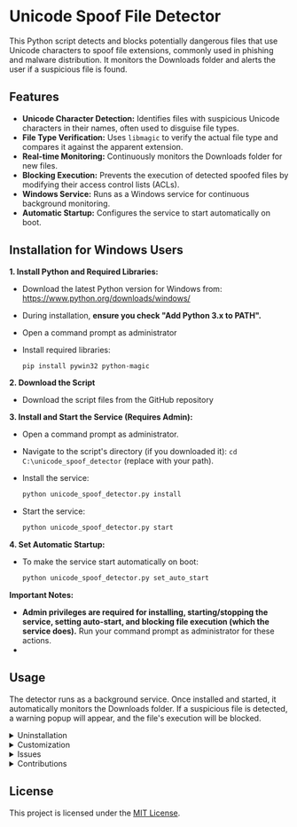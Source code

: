 # Unicode Spoof File Detector

This Python script detects and blocks potentially dangerous files that use Unicode characters to spoof file extensions, commonly used in phishing and malware distribution. It monitors the Downloads folder and alerts the user if a suspicious file is found.

## Features

*   **Unicode Character Detection:** Identifies files with suspicious Unicode characters in their names, often used to disguise file types.
*   **File Type Verification:** Uses `libmagic` to verify the actual file type and compares it against the apparent extension.
*   **Real-time Monitoring:** Continuously monitors the Downloads folder for new files.
*   **Blocking Execution:** Prevents the execution of detected spoofed files by modifying their access control lists (ACLs).
*   **Windows Service:** Runs as a Windows service for continuous background monitoring.
*   **Automatic Startup:** Configures the service to start automatically on boot.

## Installation for Windows Users

**1. Install Python and Required Libraries:**

*   Download the latest Python version for Windows from: https://www.python.org/downloads/windows/
*   During installation, **ensure you check "Add Python 3.x to PATH".**
*   Open a command prompt as administrator
*   Install required libraries:

    ```bash
    pip install pywin32 python-magic
    ```

**2. Download the Script**

*   Download the script files from the GitHub repository

**3. Install and Start the Service (Requires Admin):**

*   Open a command prompt as administrator.
*   Navigate to the script's directory (if you downloaded it): `cd C:\unicode_spoof_detector` (replace with your path).
*   Install the service:

    ```bash
    python unicode_spoof_detector.py install
    ```

*   Start the service:

    ```bash
    python unicode_spoof_detector.py start
    ```

**4. Set Automatic Startup:**

*   To make the service start automatically on boot:

    ```bash
    python unicode_spoof_detector.py set_auto_start
    ```

**Important Notes:**

*   **Admin privileges are required for installing, starting/stopping the service, setting auto-start, and blocking file execution (which the service does).** Run your command prompt as administrator for these actions.
*   
## Usage

The detector runs as a background service. Once installed and started, it automatically monitors the Downloads folder. If a suspicious file is detected, a warning popup will appear, and the file's execution will be blocked.

<details>
<summary>Uninstallation</summary>

1.  **Stop the Service:**

    ```bash
    python unicode_spoof_detector.py stop
    ```

2.  **Remove the Service:**

    ```bash
    python unicode_spoof_detector.py remove
    ```

3.  **Delete the Repository:**

    ```bash
    cd ..
    rm -rf unicode_spoof_detector
    ```

</details>

<details>
<summary>Customization</summary>

*   **`suspicious_unicode_patterns`:** You can modify the regular expressions in this list within the `UnicodeSpoofDetector` class to refine the Unicode character detection.
*   **`dangerous_extensions`:** This list contains the file extensions considered potentially dangerous. You can add or remove extensions as needed.
*   **`download_folder`:** The default monitored folder is the user's Downloads directory. You can change this by passing a different path to the `UnicodeSpoofDetector` constructor.

</details>

<details>
<summary>Issues</summary>

If you encounter any issues or have suggestions for improvements, please open an issue on GitHub. When reporting an issue, please provide:

*   **Steps to reproduce the issue.**
*   **The operating system you are using.**
*   **Any relevant error messages or logs.**

</details>

<details>
<summary>Contributions</summary>

Contributions are welcome! If you would like to contribute to this project, please follow these steps:

1.  **Fork the repository.**
2.  **Create a new branch for your feature or bug fix.**
3.  **Make your changes and commit them.**
4.  **Push your changes to your fork.**
5.  **Submit a pull request.**

</details>

## License

This project is licensed under the [MIT License](LICENSE).
